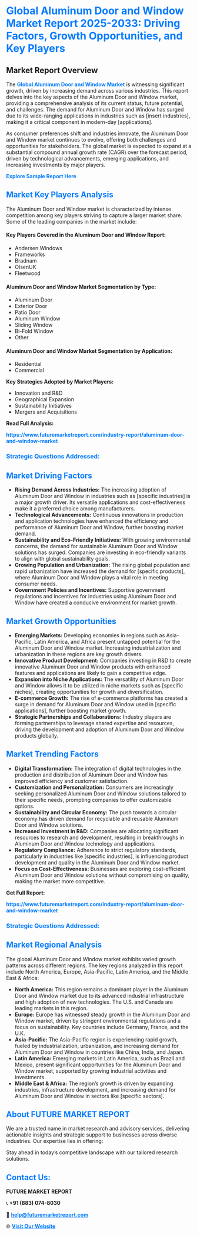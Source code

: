 <h1 style="color: #007BFF;">Global Aluminum Door and Window Market Report 2025-2033: Driving Factors, Growth Opportunities, and Key Players</h1>

<section id="overview">
<h2>Market Report Overview</h2>
<p>The <a href="https://www.futuremarketreport.com/industry-report/aluminum-door-and-window-market" style="color: #007BFF; text-decoration: none;"><strong>Global Aluminum Door and Window Market</strong></a> is witnessing significant growth, driven by increasing demand across various industries. This report delves into the key aspects of the Aluminum Door and Window market, providing a comprehensive analysis of its current status, future potential, and challenges. The demand for Aluminum Door and Window has surged due to its wide-ranging applications in industries such as [insert industries], making it a critical component in modern-day [applications].</p>
<p>As consumer preferences shift and industries innovate, the Aluminum Door and Window market continues to evolve, offering both challenges and opportunities for stakeholders. The global market is expected to expand at a substantial compound annual growth rate (CAGR) over the forecast period, driven by technological advancements, emerging applications, and increasing investments by major players.</p>
</section>

<section id="overview">
<p><a href="https://www.futuremarketreport.com/request-sample/reportId=50765" style="color: #007BFF; text-decoration: none;"><strong>Explore Sample Report Here</strong></a></p>
</section>

<section id="key-players">
<h2 style="color: #007BFF;">Market Key Players Analysis</h2>
<p>The Aluminum Door and Window market is characterized by intense competition among key players striving to capture a larger market share. Some of the leading companies in the market include:</p>
<h4>Key Players Covered in the Aluminum Door and Window Report:</h4>
<ul><li>Andersen Windows</li><li>Frameworks</li><li>Bradnam</li><li>OlsenUK</li><li>Fleetwood</li></ul>
<h4>Aluminum Door and Window Market Segmentation by Type:</h4>
<ul><li>Aluminum Door</li><li>Exterior Door</li><li>Patio Door</li><li>Aluminum Window</li><li>Sliding Window</li><li>Bi-Fold Window</li><li>Other</li></ul>

<h4>Aluminum Door and Window Market Segmentation by Application:</h4>
<ul><li>Residential</li><li>Commercial</li></ul>
<p><strong>Key Strategies Adopted by Market Players:</strong></p>
<ul>
<li>Innovation and R&D</li>
<li>Geographical Expansion</li>
<li>Sustainability Initiatives</li>
<li>Mergers and Acquisitions</li>
</ul>
</section>

<section>
<p><strong>Read Full Analysis: </strong></p><a href="https://www.futuremarketreport.com/industry-report/aluminum-door-and-window-market" style="color: #007BFF; text-decoration: none;"><strong>https://www.futuremarketreport.com/industry-report/aluminum-door-and-window-market</strong></a>
<h3 style="color: #007BFF;">Strategic Questions Addressed:</h3>
</section>

<section id="driving-factors">
<h2 style="color: #007BFF;">Market Driving Factors</h2>
<ul>
<li><strong>Rising Demand Across Industries:</strong> The increasing adoption of Aluminum Door and Window in industries such as [specific industries] is a major growth driver. Its versatile applications and cost-effectiveness make it a preferred choice among manufacturers.</li>
<li><strong>Technological Advancements:</strong> Continuous innovations in production and application technologies have enhanced the efficiency and performance of Aluminum Door and Window, further boosting market demand.</li>
<li><strong>Sustainability and Eco-Friendly Initiatives:</strong> With growing environmental concerns, the demand for sustainable Aluminum Door and Window solutions has surged. Companies are investing in eco-friendly variants to align with global sustainability goals.</li>
<li><strong>Growing Population and Urbanization:</strong> The rising global population and rapid urbanization have increased the demand for [specific products], where Aluminum Door and Window plays a vital role in meeting consumer needs.</li>
<li><strong>Government Policies and Incentives:</strong> Supportive government regulations and incentives for industries using Aluminum Door and Window have created a conducive environment for market growth.</li>
</ul>
</section>

<section id="growth-opportunities">
<h2 style="color: #007BFF;">Market Growth Opportunities</h2>
<ul>
<li><strong>Emerging Markets:</strong> Developing economies in regions such as Asia-Pacific, Latin America, and Africa present untapped potential for the Aluminum Door and Window market. Increasing industrialization and urbanization in these regions are key growth drivers.</li>
<li><strong>Innovative Product Development:</strong> Companies investing in R&D to create innovative Aluminum Door and Window products with enhanced features and applications are likely to gain a competitive edge.</li>
<li><strong>Expansion into Niche Applications:</strong> The versatility of Aluminum Door and Window allows it to be utilized in niche markets such as [specific niches], creating opportunities for growth and diversification.</li>
<li><strong>E-commerce Growth:</strong> The rise of e-commerce platforms has created a surge in demand for Aluminum Door and Window used in [specific applications], further boosting market growth.</li>
<li><strong>Strategic Partnerships and Collaborations:</strong> Industry players are forming partnerships to leverage shared expertise and resources, driving the development and adoption of Aluminum Door and Window products globally.</li>
</ul>
</section>

<section id="trending-factors">
<h2 style="color: #007BFF;">Market Trending Factors</h2>
<ul>
<li><strong>Digital Transformation:</strong> The integration of digital technologies in the production and distribution of Aluminum Door and Window has improved efficiency and customer satisfaction.</li>
<li><strong>Customization and Personalization:</strong> Consumers are increasingly seeking personalized Aluminum Door and Window solutions tailored to their specific needs, prompting companies to offer customizable options.</li>
<li><strong>Sustainability and Circular Economy:</strong> The push towards a circular economy has driven demand for recyclable and reusable Aluminum Door and Window solutions.</li>
<li><strong>Increased Investment in R&D:</strong> Companies are allocating significant resources to research and development, resulting in breakthroughs in Aluminum Door and Window technology and applications.</li>
<li><strong>Regulatory Compliance:</strong> Adherence to strict regulatory standards, particularly in industries like [specific industries], is influencing product development and quality in the Aluminum Door and Window market.</li>
<li><strong>Focus on Cost-Effectiveness:</strong> Businesses are exploring cost-efficient Aluminum Door and Window solutions without compromising on quality, making the market more competitive.</li>
</ul>
</section>

<section>
<p><strong>Get Full Report: </strong></p><a href="https://www.futuremarketreport.com/industry-report/aluminum-door-and-window-market" style="color: #007BFF; text-decoration: none;"><strong>https://www.futuremarketreport.com/industry-report/aluminum-door-and-window-market</strong></a>
<h3 style="color: #007BFF;">Strategic Questions Addressed:</h3>
</section>


<section id="regional-analysis">
<h2 style="color: #007BFF;">Market Regional Analysis</h2>
<p>The global Aluminum Door and Window market exhibits varied growth patterns across different regions. The key regions analyzed in this report include North America, Europe, Asia-Pacific, Latin America, and the Middle East & Africa:</p>
<ul>
<li><strong>North America:</strong> This region remains a dominant player in the Aluminum Door and Window market due to its advanced industrial infrastructure and high adoption of new technologies. The U.S. and Canada are leading markets in this region.</li>
<li><strong>Europe:</strong> Europe has witnessed steady growth in the Aluminum Door and Window market, driven by stringent environmental regulations and a focus on sustainability. Key countries include Germany, France, and the U.K.</li>
<li><strong>Asia-Pacific:</strong> The Asia-Pacific region is experiencing rapid growth, fueled by industrialization, urbanization, and increasing demand for Aluminum Door and Window in countries like China, India, and Japan.</li>
<li><strong>Latin America:</strong> Emerging markets in Latin America, such as Brazil and Mexico, present significant opportunities for the Aluminum Door and Window market, supported by growing industrial activities and investments.</li>
<li><strong>Middle East & Africa:</strong> The region’s growth is driven by expanding industries, infrastructure development, and increasing demand for Aluminum Door and Window in sectors like [specific sectors].</li>
</ul>
</section>

<footer>
<h2 style="color: #007BFF;">About FUTURE MARKET REPORT</h2>
<p>We are a trusted name in market research and advisory services, delivering actionable insights and strategic support to businesses across diverse industries. Our expertise lies in offering:</p>

<p>Stay ahead in today’s competitive landscape with our tailored research solutions.</p>

<h2 style="color: #007BFF;">Contact Us:</h2>
<p><strong>FUTURE MARKET REPORT</strong></p>
<p>📞 <strong>+91 (883) 074-8030</strong></p>
<p>📧 <strong><a href="mailto:help@futuremarketreport.com" style="color: #007BFF;">help@futuremarketreport.com</a></strong></p>
<p>🌐 <strong><a href="https://www.futuremarketreport.com/" style="color: #007BFF;">Visit Our Website</a></strong></p>
</footer>